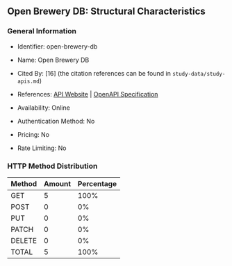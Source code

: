 ## Open Brewery DB: Structural Characteristics

### General Information

- Identifier: open-brewery-db

- Name: Open Brewery DB

- Cited By: [16] (the citation references can be found in `study-data/study-apis.md`)

- References: [API Website](https://www.openbrewerydb.org) | [OpenAPI Specification](https://github.com/openbrewerydb/openbrewerydb)

- Availability: Online

- Authentication Method: No

- Pricing: No

- Rate Limiting: No

### HTTP Method Distribution

| Method | Amount | Percentage |
|--------|--------|------------|
| GET | 5 | 100% |
| POST | 0 | 0% |
| PUT | 0 | 0% |
| PATCH | 0 | 0% |
| DELETE | 0 | 0% |
| TOTAL | 5 | 100% |
